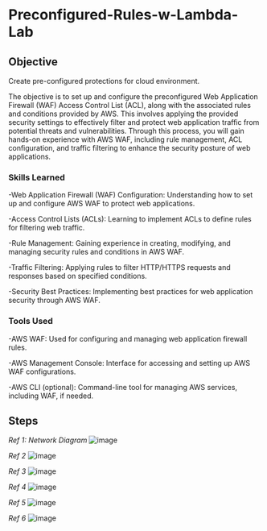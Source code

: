 # Preconfigured-Rules-w-Lambda-Lab

## Objective
Create pre-configured protections for cloud environment.

The objective is to set up and configure the preconfigured Web Application Firewall (WAF) Access Control List (ACL), along with the associated rules and conditions provided by AWS. This involves applying the provided security settings to effectively filter and protect web application traffic from potential threats and vulnerabilities. Through this process, you will gain hands-on experience with AWS WAF, including rule management, ACL configuration, and traffic filtering to enhance the security posture of web applications.

### Skills Learned
-Web Application Firewall (WAF) Configuration: Understanding how to set up and configure AWS WAF to protect web applications.

-Access Control Lists (ACLs): Learning to implement ACLs to define rules for filtering web traffic.

-Rule Management: Gaining experience in creating, modifying, and managing security rules and conditions in AWS WAF.

-Traffic Filtering: Applying rules to filter HTTP/HTTPS requests and responses based on specified conditions.

-Security Best Practices: Implementing best practices for web application security through AWS WAF.

### Tools Used
-AWS WAF: Used for configuring and managing web application firewall rules.

-AWS Management Console: Interface for accessing and setting up AWS WAF configurations.

-AWS CLI (optional): Command-line tool for managing AWS services, including WAF, if needed.

## Steps

*Ref 1: Network Diagram*
![image](https://github.com/user-attachments/assets/bb4cafbb-587f-459e-b0aa-0ddb20c94f37)

*Ref 2*
![image](https://github.com/user-attachments/assets/c323d6b7-060b-4406-b5e8-07bb9a7c602d)

*Ref 3*
![image](https://github.com/user-attachments/assets/2f962346-41f2-4ae6-b65a-6757e2da35fc)

*Ref 4*
![image](https://github.com/user-attachments/assets/60d43d7f-ed20-4d7f-9f2e-552c96617f54)

*Ref 5*
![image](https://github.com/user-attachments/assets/a773b637-085e-4fa1-af87-e129aed1419b)

*Ref 6*
![image](https://github.com/user-attachments/assets/318546ae-ad26-4f37-b971-2519e89be65f)








